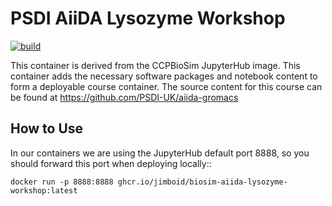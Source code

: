 PSDI AiiDA Lysozyme Workshop
============================

[![build](https://github.com/jimboid/biosim-aiida-lysozyme-workshop/actions/workflows/build.yaml/badge.svg?branch=main)](https://github.com/jimboid/biosim-aiida-lysozyme-workshop/actions/workflows/build.yaml)

This container is derived from the CCPBioSim JupyterHub image. This container
adds the necessary software packages and notebook content to form a deployable
course container. The source content for this course can be found at
https://github.com/PSDI-UK/aiida-gromacs

How to Use
----------

In our containers we are using the JupyterHub default port 8888, so you should
forward this port when deploying locally::

    docker run -p 8888:8888 ghcr.io/jimboid/biosim-aiida-lysozyme-workshop:latest
